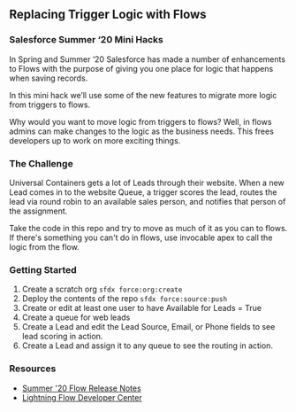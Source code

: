 ## Replacing Trigger Logic with Flows
### Salesforce Summer ‘20 Mini Hacks
In Spring and Summer ‘20 Salesforce has made a number of enhancements to Flows with the purpose of giving you one place for logic that happens when saving records.

In this mini hack we’ll use some of the new features to migrate more logic from triggers to flows. 

Why would you want to move logic from triggers to flows? Well, in flows admins can make changes to the logic as the business needs. This frees developers up to work on more exciting things.

### The Challenge

Universal Containers gets a lot of Leads through their website. When a new Lead comes in to the website Queue, a trigger scores the lead, routes the lead via round robin to an available sales person, and notifies that person of the assignment.

Take the code in this repo and try to move as much of it as you can to flows. If there's something you can't do in flows, use invocable apex to call the logic from the flow. 

### Getting Started

1. Create a scratch org `sfdx force:org:create`
2. Deploy the contents of the repo `sfdx force:source:push`
3. Create or edit at least one user to have Available for Leads = True
4. Create a queue for web leads
5. Create a Lead and edit the Lead Source, Email, or Phone fields to see lead scoring in action.
6. Create a Lead and assign it to any queue to see the routing in action. 

### Resources

- [Summer '20 Flow Release Notes](https://releasenotes.docs.salesforce.com/en-us/summer20/release-notes/rn_forcecom_flow.htm)
- [Lightning Flow Developer Center](https://developer.salesforce.com/developer-centers/lightning-flow/)



